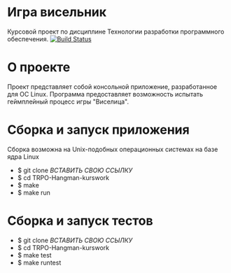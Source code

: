 # Игра висельник

Курсовой проект по дисциплине Технологии разработки программного обеспечения.
[![Build Status](https://travis-ci.org/IlyaIlichev/TRPO-Hangman-kurswork.svg?branch=master)](https://travis-ci.org/github/IlyaIlichev/TRPO-Hangman-kurswork)

# О проекте
Проект представляет собой консольной приложение, разработанное для OC Linux. 
Программа предоставляет возможность испытать геймплейный процесс игры "Виселица".

# Сборка и запуск приложения

   Сборка возможна на Unix-подобных операционных системах на базе ядра Linux
   * $ git clone *ВСТАВИТЬ СВОЮ ССЫЛКУ*
   * $ cd TRPO-Hangman-kurswork
   * $ make
   * $ make run
# Сборка и запуск тестов
   * $ git clone *ВСТАВИТЬ СВОЮ ССЫЛКУ*
   * $ cd TRPO-Hangman-kurswork
   * $ make test
   * $ make runtest
